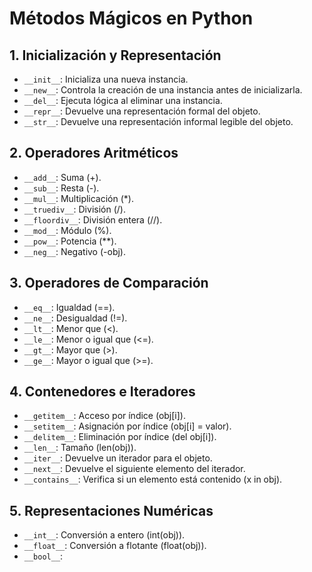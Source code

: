 # Métodos Mágicos en Python

## 1. Inicialización y Representación

- `__init__`: Inicializa una nueva instancia.  
- `__new__`: Controla la creación de una instancia antes de inicializarla.  
- `__del__`: Ejecuta lógica al eliminar una instancia.  
- `__repr__`: Devuelve una representación formal del objeto.  
- `__str__`: Devuelve una representación informal legible del objeto.

## 2. Operadores Aritméticos

- `__add__`: Suma (+).  
- `__sub__`: Resta (-).  
- `__mul__`: Multiplicación (*).  
- `__truediv__`: División (/).  
- `__floordiv__`: División entera (//).  
- `__mod__`: Módulo (%).  
- `__pow__`: Potencia (**).  
- `__neg__`: Negativo (-obj).

## 3. Operadores de Comparación

- `__eq__`: Igualdad (==).  
- `__ne__`: Desigualdad (!=).  
- `__lt__`: Menor que (<).  
- `__le__`: Menor o igual que (<=).  
- `__gt__`: Mayor que (>).  
- `__ge__`: Mayor o igual que (>=).

## 4. Contenedores e Iteradores

- `__getitem__`: Acceso por índice (obj[i]).  
- `__setitem__`: Asignación por índice (obj[i] = valor).  
- `__delitem__`: Eliminación por índice (del obj[i]).  
- `__len__`: Tamaño (len(obj)).  
- `__iter__`: Devuelve un iterador para el objeto.  
- `__next__`: Devuelve el siguiente elemento del iterador.  
- `__contains__`: Verifica si un elemento está contenido (x in obj).

## 5. Representaciones Numéricas

- `__int__`: Conversión a entero (int(obj)).  
- `__float__`: Conversión a flotante (float(obj)).  
- `__bool__`:
